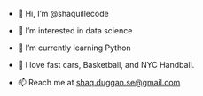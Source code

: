 - 👋 Hi, I’m @shaquillecode

- 👀 I’m interested in data science

- 🌱 I’m currently learning Python

- 💞️ I love fast cars, Basketball, and NYC Handball.

- 📫 Reach me at shaq.duggan.se@gmail.com

